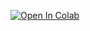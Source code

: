 [![Open In Colab](https://colab.research.google.com/assets/colab-badge.svg)](https://colab.research.google.com/github/NelsonLe/OPEN-LA-Data-Analysis/Analyze.ipynb)
